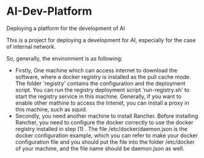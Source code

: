 # AI-Dev-Platform
Deploying a platform for the development of AI

This is a project for deploying a development for AI, especially for the case of internal network.

So, generally, the environment is as following:
   - Firstly, One machine which can access internet to download the software,
      where a docker registry is installed as the pull cache mode.
      The folder 'registry' contains the configuration and the deployment script.
      You can run the registry deployment script 'run-registry.sh' to start
      the registry service in this machine.
      Generally, if you want to enable other mathine to access the Intenet,
      you can install a proxy in this machine, such as squid.
   -  Secondly, you need another machine to install Rancher. Before installing Rancher,
      you need to configure the docker correctly to use the docker registry installed
      in step (1) . The file /etc/docker/daemon.json is the docker configuration example,
      which you can refer to make your docker configuration file and you should
      put the file into the folder /etc/docker of your machine, and the file name
      should be daemon.json as well.
      